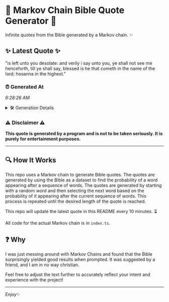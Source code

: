 # 📖 Markov Chain Bible Quote Generator 📖

Infinite quotes from the Bible generated by a Markov chain. ✨

## ✨ Latest Quote ✨
"is left unto you desolate: and verily i say unto you, ye shall not see me henceforth, till ye shall say, blessed is he that cometh in the name of the lord; hosanna in the highest."

### ⏰ Generated At
*6:28:26 AM*

<details>
    <summary>🛠️ Generation Details</summary>
    <p>
        <strong>🌱 Seed:</strong> is<br>
        <strong>🔄 Iterations:</strong> 35<br>
        <strong>📜 Context History:</strong><br>[ is ]: left<br>[ is, left ]: unto<br>[ is, left, unto ]: you<br>[ is, left, unto, you ]: desolate:<br>[ is, left, unto, you, desolate: ]: and<br>[ is, left, unto, you, desolate:, and ]: verily<br>[ left, unto, you, desolate:, and, verily ]: i<br>[ unto, you, desolate:, and, verily, i ]: say<br>[ you, desolate:, and, verily, i, say ]: unto<br>[ desolate:, and, verily, i, say, unto ]: you,<br>[ and, verily, i, say, unto, you, ]: ye<br>[ verily, i, say, unto, you,, ye ]: shall<br>[ i, say, unto, you,, ye, shall ]: not<br>[ say, unto, you,, ye, shall, not ]: see<br>[ unto, you,, ye, shall, not, see ]: me<br>[ you,, ye, shall, not, see, me ]: henceforth,<br>[ ye, shall, not, see, me, henceforth, ]: till<br>[ shall, not, see, me, henceforth,, till ]: ye<br>[ not, see, me, henceforth,, till, ye ]: shall<br>[ see, me, henceforth,, till, ye, shall ]: say,<br>[ me, henceforth,, till, ye, shall, say, ]: blessed<br>[ henceforth,, till, ye, shall, say,, blessed ]: is<br>[ till, ye, shall, say,, blessed, is ]: he<br>[ ye, shall, say,, blessed, is, he ]: that<br>[ shall, say,, blessed, is, he, that ]: cometh<br>[ say,, blessed, is, he, that, cometh ]: in<br>[ blessed, is, he, that, cometh, in ]: the<br>[ is, he, that, cometh, in, the ]: name<br>[ he, that, cometh, in, the, name ]: of<br>[ that, cometh, in, the, name, of ]: the<br>[ cometh, in, the, name, of, the ]: lord;<br>[ in, the, name, of, the, lord; ]: hosanna<br>[ the, name, of, the, lord;, hosanna ]: in<br>[ name, of, the, lord;, hosanna, in ]: the<br>[ of, the, lord;, hosanna, in, the ]: highest.<br>
    </p>
</details>

### ⚠️ Disclaimer ⚠️
**This quote is generated by a program and is not to be taken seriously. It is purely for entertainment purposes.**

---

## 🔍 How It Works

This repo uses a Markov chain to generate Bible quotes. The quotes are generated by using the Bible as a dataset to find the probability of a word appearing after a sequence of words. The quotes are generated by starting with a random word and then selecting the next word based on the probability of it appearing after the current sequence of words. This process is repeated until the desired length of the quote is reached.

This repo will update the latest quote in this README every 10 minutes. ⏳

All code for the actual Markov chain is in `index.ts`.

## ❓ Why

I was just messing around with Markov Chains and found that the Bible surprisingly yielded good results when prompted. 
It was suggested by a friend, and I am in no way christian.

Feel free to adjust the text further to accurately reflect your intent and experience with the project!

---

*Enjoy*✨

